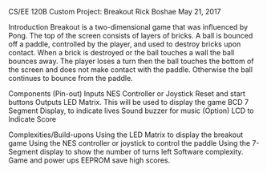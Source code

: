 CS/EE 120B
Custom Project: Breakout
Rick Boshae
May 21, 2017
 
Introduction
Breakout is a two-dimensional game that was influenced by Pong. The top of the screen consists of layers of bricks. A ball is bounced off a paddle, controlled by the player, and used to destroy bricks upon contact. When a brick is destroyed  or the ball touches a wall the ball bounces away. The player loses a turn then the ball touches the bottom of the screen and does not make contact with the paddle. Otherwise the ball continues to bounce from the paddle. 

 
Components (Pin-out)
Inputs
NES Controller or Joystick
Reset and start buttons
Outputs
LED Matrix. This will be used to display the game
BCD 7 Segment Display, to indicate lives
Sound buzzer for music (Option)
LCD to Indicate Score

 
 
 
Complexities/Build-upons
Using the LED Matrix to display the breakout game
Using the NES controller or joystick to control the paddle
Using the 7-Segment display to show the number of turns left
Software complexity. Game and power ups
EEPROM save high scores.
